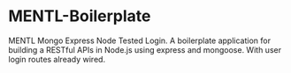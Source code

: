 # MENTL-Boilerplate
MENTL Mongo Express Node Tested Login. A boilerplate application for building a RESTful APIs in Node.js using express and mongoose. With user login routes already wired.

